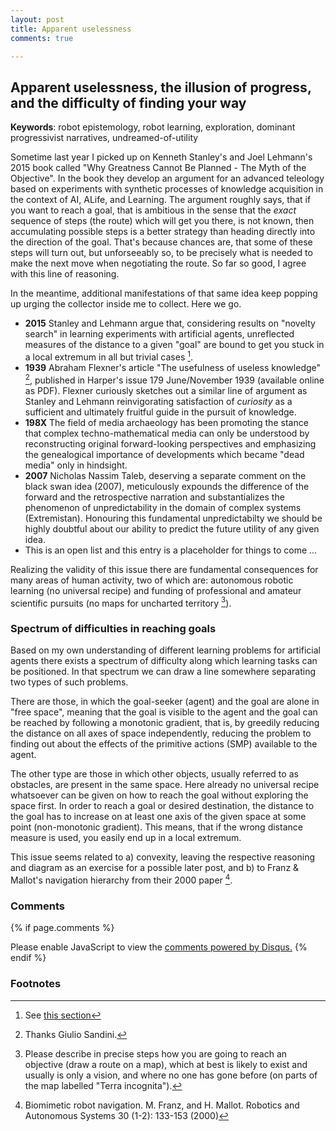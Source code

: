 ```yaml
---
layout: post
title: Apparent uselessness
comments: true

---
```


## Apparent uselessness, the illusion of progress, and the difficulty of finding your way

__Keywords__: robot epistemology, robot learning, exploration, dominant progressivist narratives, undreamed-of-utility
 

Sometime last year I picked up on Kenneth Stanley's and Joel Lehmann's
2015 book called "Why Greatness Cannot Be Planned - The Myth of the
Objective". In the book they develop an argument for an advanced
teleology based on experiments with synthetic processes of knowledge
acquisition in the context of AI, ALife, and Learning. The argument
roughly says, that if you want to reach a goal, that is ambitious in
the sense that the *exact* sequence of steps (the route) which will
get you there, is not known, then accumulating possible steps is a
better strategy than heading directly into the direction of the
goal. That's because chances are, that some of these steps will turn
out, but unforseeably so, to be precisely what is needed to make the
next move when negotiating the route. So far so good, I agree with this line of reasoning.

In the meantime, additional manifestations of that same idea keep
popping up urging the collector inside me to collect. Here we
go.

 - __2015__ Stanley and Lehmann argue that, considering results on
   "novelty search" in learning experiments with artificial agents,
   unreflected measures of the distance to a given "goal" are bound to
   get you stuck in a local extremum in all but trivial cases [^1].
 - __1939__ Abraham Flexner's article "The usefulness of useless
   knowledge" [^2], published in Harper's issue 179 June/November 1939 (available online as PDF). Flexner curiously sketches out a similar line of argument as
   Stanley and Lehmann reinvigorating satisfaction of _curiosity_ as a sufficient and ultimately fruitful guide in the pursuit of knowledge.
 - __198X__ The field of media archaeology has been promoting the stance
   that complex techno-mathematical media can only be understood by
   reconstructing original forward-looking perspectives and
   emphasizing the genealogical importance of developments which
   became "dead media" only in hindsight.
 - __2007__ Nicholas Nassim Taleb, deserving a separate comment on the black
   swan idea (2007), meticulously expounds the difference of the
   forward and the retrospective narration and substantializes the
   phenomenon of unpredictability in the domain of complex systems (Extremistan). Honouring
   this fundamental unpredictabilty we should be highly doubtful
   about our ability to predict the future utility of any given idea.
 - This is an open list and this entry is a placeholder for things to
   come ...

Realizing the validity of this issue there are fundamental
consequences for many areas of human activity, two of which are:
autonomous robotic learning (no universal recipe) and funding of
professional and amateur scientific pursuits (no maps for uncharted
territory [^3]).

### Spectrum of difficulties in reaching goals

Based on my own understanding of different learning problems for
artificial agents there exists a spectrum of difficulty along which
learning tasks can be positioned. In that spectrum we can draw a line
somewhere separating two types of such problems.

There are those, in which the goal-seeker (agent) and the goal are alone in "free space",
meaning that the goal is visible to the agent and the
goal can be reached by following a monotonic gradient, that is, by greedily reducing the distance on all axes of
space independently, reducing the problem to finding out about the
effects of the primitive actions (SMP) available to the agent.

The other type are those in which other objects, usually referred to
as obstacles, are present in the same space. Here already no universal
recipe whatsoever can be given on how to reach the goal without
exploring the space first. In order to reach a goal or desired
destination, the distance to the goal has to increase on at least one
axis of the given space at some point (non-monotonic gradient). This
means, that if the wrong distance measure is used, you easily end up in a
local extremum.

This issue seems related to a) convexity, leaving the respective
reasoning and diagram as an exercise for a possible later post, and b)
to Franz & Mallot's navigation hierarchy from their 2000 paper [^4].


### Comments

{% if page.comments %}
<div id="disqus_thread"></div>
<script>

/**
*  RECOMMENDED CONFIGURATION VARIABLES: EDIT AND UNCOMMENT THE SECTION BELOW TO INSERT DYNAMIC VALUES FROM YOUR PLATFORM OR CMS.
*  LEARN WHY DEFINING THESE VARIABLES IS IMPORTANT: https://disqus.com/admin/universalcode/#configuration-variables*/
/*
var disqus_config = function () {
this.page.url = PAGE_URL;  // Replace PAGE_URL with your page's canonical URL variable
this.page.identifier = PAGE_IDENTIFIER; // Replace PAGE_IDENTIFIER with your page's unique identifier variable
};
*/
(function() { // DON'T EDIT BELOW THIS LINE
var d = document, s = d.createElement('script');
s.src = '//x75.disqus.com/embed.js';
s.setAttribute('data-timestamp', +new Date());
(d.head || d.body).appendChild(s);
})();
</script>
<noscript>Please enable JavaScript to view the <a href="https://disqus.com/?ref_noscript">comments powered by Disqus.</a></noscript>
{% endif %}

### Footnotes

[^1]: See [this section](#spectrum-of-difficulties-in-reaching-goals)

[^2]: Thanks Giulio Sandini.

[^3]: Please describe in precise steps how you are going to reach an
	objective (draw a route on a map), which at best is likely to exist
	and usually is only a vision, and where no one has gone before (on
	parts of the map labelled "Terra incognita").

[^4]: Biomimetic robot navigation. M. Franz, and H. Mallot. Robotics and Autonomous Systems 30 (1-2): 133-153 (2000)

